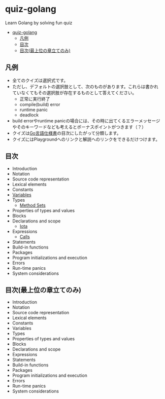 # quiz-golang

Learn Golang by solving fun quiz

- [quiz-golang](#quiz-golang)
  - [凡例](#凡例)
  - [目次](#目次)
  - [目次(最上位の章立てのみ)](#目次最上位の章立てのみ)

## 凡例

- 全てのクイズは選択式です。
- ただし、デフォルトの選択肢として、次のものがあります。これらは書かれていなくてもその選択肢が存在するものとして答えてください。
  - 正常に実行終了
  - compile(build) error
  - runtime panic
  - deadlock
- build errorやruntime panicの場合には、その時に出てくるエラーメッセージやそのキーワードなども考えるとボーナスポイントがつきます（？）
- クイズは[Go言語仕様書](https://golang.org/ref/spec)の目次にしたがって分類します。
- クイズにはPlaygroundへのリンクと解説へのリンクをできるだけつけます。

## 目次

- Introduction
- Notation
- Source code representation
- Lexical elements
- Constants
- [Variables](problems/06_Variables/01_Variables.md)
- Types
  - [Method Sets](problems/types/01_Method_Sets.md)
- Properties of types and values
- Blocks
- Declarations and scope
  - [Iota](problems/10_Declarations_and_scope/07_Iota.md)
- Expressions
  - [Calls](problems/expressions/12_Calls.md)
- Statements
- Build-in functions
- Packages
- Program initializations and execution
- Errors
- Run-time panics
- System considerations

## 目次(最上位の章立てのみ)

- Introduction
- Notation
- Source code representation
- Lexical elements
- Constants
- Variables
- Types
- Properties of types and values
- Blocks
- Declarations and scope
- Expressions
- Statements
- Build-in functions
- Packages
- Program initializations and execution
- Errors
- Run-time panics
- System considerations
